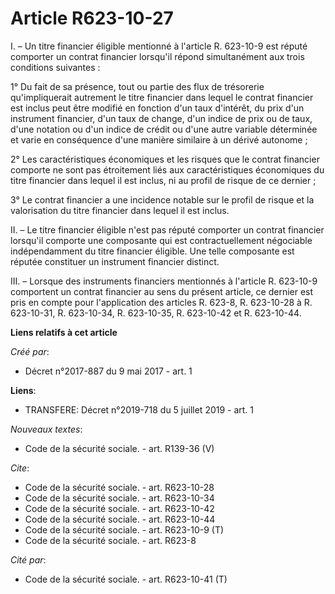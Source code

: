 # Article R623-10-27

I. – Un titre financier éligible mentionné à l'article R. 623-10-9 est réputé comporter un contrat financier lorsqu'il répond
simultanément aux trois conditions suivantes : 

1° Du fait de sa présence, tout ou partie des flux de trésorerie qu'impliquerait autrement le titre financier dans lequel le
contrat financier est inclus peut être modifié en fonction d'un taux d'intérêt, du prix d'un instrument financier, d'un taux
de change, d'un indice de prix ou de taux, d'une notation ou d'un indice de crédit ou d'une autre variable déterminée et
varie en conséquence d'une manière similaire à un dérivé autonome ; 

2° Les caractéristiques économiques et les risques que le contrat financier comporte ne sont pas étroitement liés aux
caractéristiques économiques du titre financier dans lequel il est inclus, ni au profil de risque de ce dernier ; 

3° Le contrat financier a une incidence notable sur le profil de risque et la valorisation du titre financier dans lequel il
est inclus. 

II. – Le titre financier éligible n'est pas réputé comporter un contrat financier lorsqu'il comporte une composante qui est
contractuellement négociable indépendamment du titre financier éligible. Une telle composante est réputée constituer un
instrument financier distinct. 

III. – Lorsque des instruments financiers mentionnés à l'article R. 623-10-9 comportent un contrat financier au sens du
présent article, ce dernier est pris en compte pour l'application des articles R. 623-8, R. 623-10-28 à R. 623-10-31, R.
623-10-34, R. 623-10-35, R. 623-10-42 et R. 623-10-44.

**Liens relatifs à cet article**

_Créé par_:

  - Décret n°2017-887 du 9 mai 2017 - art. 1

**Liens**:

  - TRANSFERE: Décret n°2019-718 du 5 juillet 2019 - art. 1

_Nouveaux textes_:

  - Code de la sécurité sociale. - art. R139-36 (V)

_Cite_:

  - Code de la sécurité sociale. - art. R623-10-28
  - Code de la sécurité sociale. - art. R623-10-34
  - Code de la sécurité sociale. - art. R623-10-42
  - Code de la sécurité sociale. - art. R623-10-44
  - Code de la sécurité sociale. - art. R623-10-9 (T)
  - Code de la sécurité sociale. - art. R623-8

_Cité par_:

  - Code de la sécurité sociale. - art. R623-10-41 (T)
